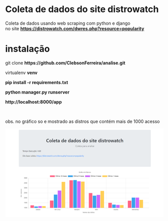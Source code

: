 # Coleta de dados do site distrowatch 
Coleta de dados usando web scraping com python e django <br>
no site **https://distrowatch.com/dwres.php?resource=popularity**

# instalação 
<p>git clone <strong>https://github.com/ClebsonFerreira/analise.git</strong></p>
<p>virtualenv <strong>venv</strong></p>
<p><strong>pip install -r requirements.txt</strong></p>
<p><strong>python manager.py runserver</strong></p>
<p><strong>http://localhost:8000/app</strong></p>
<br>
<p>obs. no gráfico so e mostrado as distros que contém mais de 1000 acesso</p>
<img src="./screenshot.png">

